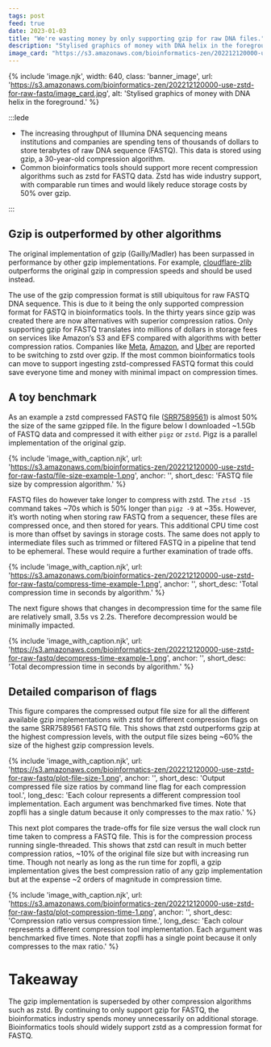 ```yaml
---
tags: post
feed: true
date: 2023-01-03
title: "We're wasting money by only supporting gzip for raw DNA files."
description: "Stylised graphics of money with DNA helix in the foreground."
image_card: "https://s3.amazonaws.com/bioinformatics-zen/202212120000-use-zstd-for-raw-fastq/image_card.jpg"
---
```


{% include 'image.njk',
	width: 640,
	class: 'banner_image',
	url: 'https://s3.amazonaws.com/bioinformatics-zen/202212120000-use-zstd-for-raw-fastq/image_card.jpg',
	alt: 'Stylised graphics of money with DNA helix in the foreground.' %}

:::lede

- The increasing throughput of Illumina DNA sequencing means
  institutions and companies are spending tens of thousands of dollars
  to store terabytes of raw DNA sequence (FASTQ). This data is stored
  using gzip, a 30-year-old compression algorithm.
- Common bioinformatics tools should support more recent compression
  algorithms such as zstd for FASTQ data. Zstd has wide industry
  support, with comparable run times and would likely reduce storage
  costs by 50% over gzip.

:::

## Gzip is outperformed by other algorithms

The original implementation of gzip (Gailly/Madler) has been surpassed
in performance by other gzip implementations. For example,
[cloudflare-zlib](https://github.com/cloudflare/zlib) outperforms the
original gzip in compression speeds and should be used instead.

The use of the gzip compression format is still ubiquitous for raw FASTQ
DNA sequence. This is due to it being the only supported compression
format for FASTQ in bioinformatics tools. In the thirty years since gzip
was created there are now alternatives with superior compression ratios.
Only supporting gzip for FASTQ translates into millions of dollars in
storage fees on services like Amazon’s S3 and EFS compared with
algorithms with better compression ratios. Companies like
[Meta](https://engineering.fb.com/2016/08/31/core-data/smaller-and-faster-data-compression-with-zstandard/),
[Amazon](https://www.infoq.com/news/2022/09/amazon-gzip-zstd/), and
[Uber](https://www.uber.com/en-GB/blog/cost-efficiency-big-data/) are
reported to be switching to zstd over gzip. If the most common
bioinformatics tools can move to support ingesting zstd-compressed FASTQ
format this could save everyone time and money with minimal impact on
compression times.

## A toy benchmark

As an example a zstd compressed FASTQ file
([SRR7589561](https://trace.ncbi.nlm.nih.gov/Traces/?view=run_browser&acc=SRR7589561&display=metadata))
is almost 50% the size of the same gzipped file. In the figure below I
downloaded ~1.5Gb of FASTQ data and compressed it with either `pigz` or
`zstd`. Pigz is a parallel implementation of the original gzip.

{% include 'image_with_caption.njk',
    url: 'https://s3.amazonaws.com/bioinformatics-zen/202212120000-use-zstd-for-raw-fastq/file-size-example-1.png', anchor: '', short_desc: 'FASTQ file size by compression algorithm.'
%}

FASTQ files do however take longer to compress with zstd. The `ztsd -15`
command takes ~70s which is 50% longer than `pigz -9` at ~35s. However,
it’s worth noting when storing raw FASTQ from a sequencer, these files
are compressed once, and then stored for years. This additional CPU time
cost is more than offset by savings in storage costs. The same does not
apply to intermediate files such as trimmed or filtered FASTQ in a
pipeline that tend to be ephemeral. These would require a further
examination of trade offs.

{% include 'image_with_caption.njk',
    url: 'https://s3.amazonaws.com/bioinformatics-zen/202212120000-use-zstd-for-raw-fastq/compress-time-example-1.png', anchor: '', short_desc: 'Total compression time in seconds by algorithm.'
%}

The next figure shows that changes in decompression time for the same
file are relatively small, 3.5s vs 2.2s. Therefore decompression would
be minimally impacted.

{% include 'image_with_caption.njk',
    url: 'https://s3.amazonaws.com/bioinformatics-zen/202212120000-use-zstd-for-raw-fastq/decompress-time-example-1.png', anchor: '', short_desc: 'Total decompression time in seconds by algorithm.'
%}

## Detailed comparison of flags

This figure compares the compressed output file size for all the
different available gzip implementations with zstd for different
compression flags on the same SRR7589561 FASTQ file. This shows that
zstd outperforms gzip at the highest compression levels, with the output
file sizes being ~60% the size of the highest gzip compression levels.

{% include 'image_with_caption.njk',
    url: 'https://s3.amazonaws.com/bioinformatics-zen/202212120000-use-zstd-for-raw-fastq/plot-file-size-1.png', anchor: '', short_desc: 'Output compressed file size ratios by command line flag for each compression tool.', long_desc: 'Each colour represents a different compression tool implementation. Each argument was benchmarked five times. Note that zopfli has a single datum because it only compresses to the max ratio.'
%}

This next plot compares the trade-offs for file size versus the wall
clock run time taken to compress a FASTQ file. This is for the
compression process running single-threaded. This shows that zstd can
result in much better compression ratios, ~10% of the original file size
but with increasing run time. Though not nearly as long as the run time
for zopfli, a gzip implementation gives the best compression ratio of
any gzip implementation but at the expense ~2 orders of magnitude in
compression time.

{% include 'image_with_caption.njk',
    url: 'https://s3.amazonaws.com/bioinformatics-zen/202212120000-use-zstd-for-raw-fastq/plot-compression-time-1.png', anchor: '', short_desc: 'Compression ratio versus compression time.', long_desc: 'Each colour represents a different compression tool implementation. Each argument was benchmarked five times. Note that zopfli has a single point because it only compresses to the max ratio.'
%}

# Takeaway

The gzip implementation is superseded by other compression algorithms
such as zstd. By continuing to only support gzip for FASTQ, the
bioinformatics industry spends money unnecessarily on additional
storage. Bioinformatics tools should widely support zstd as a
compression format for FASTQ.
